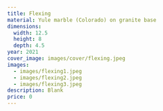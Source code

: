 ```yaml
---
title: Flexing
material: Yule marble (Colorado) on granite base
dimensions:
  width: 12.5
  height: 8
  depth: 4.5
year: 2021
cover_image: images/cover/flexing.jpeg
images:
  - images/flexing1.jpeg
  - images/flexing2.jpeg
  - images/flexing3.jpeg
description: Blank
price: 0
---
```

